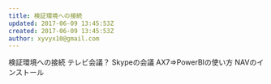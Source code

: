 ```yaml
---
title: 検証環境への接続
updated: 2017-06-09 13:45:53Z
created: 2017-06-09 13:45:53Z
author: xyvyx10@gmail.com
---
```


検証環境への接続
テレビ会議？
Skypeの会議
AX7⇒PowerBIの使い方
NAVのインストール